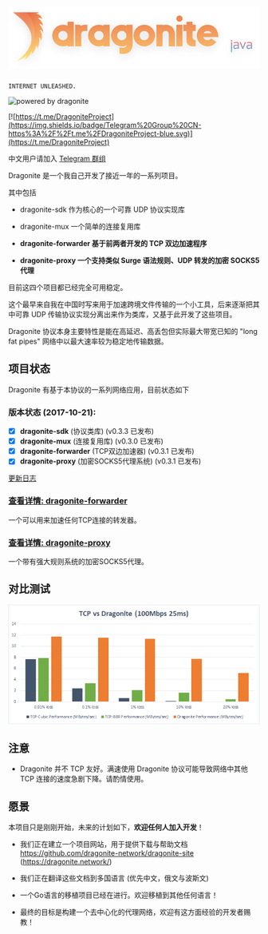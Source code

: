 # ![dragonite-java](assets/TextLogo.png)

    INTERNET UNLEASHED.

![powered by dragonite](https://img.shields.io/badge/powered%20by-dragonite-yellow.svg)

[![https://t.me/DragoniteProject](https://img.shields.io/badge/Telegram%20Group%20CN-https%3A%2F%2Ft.me%2FDragoniteProject-blue.svg)](https://t.me/DragoniteProject)

中文用户请加入 [Telegram 群组](https://t.me/DragoniteProject)

Dragonite 是一个我自己开发了接近一年的一系列项目。

其中包括

- dragonite-sdk 作为核心的一个可靠 UDP 协议实现库

- dragonite-mux 一个简单的连接复用库

- **dragonite-forwarder 基于前两者开发的 TCP 双边加速程序**

- **dragonite-proxy 一个支持类似 Surge 语法规则、UDP 转发的加密 SOCKS5 代理**

目前这四个项目都已经完全可用稳定。

这个最早来自我在中国时写来用于加速跨境文件传输的一个小工具，后来逐渐把其中可靠 UDP 传输协议实现分离出来作为类库，又基于此开发了这些项目。

Dragonite 协议本身主要特性是能在高延迟、高丢包但实际最大带宽已知的 "long fat pipes" 网络中以最大速率较为稳定地传输数据。

## 项目状态

Dragonite 有基于本协议的一系列网络应用，目前状态如下

### 版本状态 (2017-10-21):
- [x] **dragonite-sdk** (协议类库) (v0.3.3 已发布)
- [x] **dragonite-mux** (连接复用库) (v0.3.0 已发布)
- [x] **dragonite-forwarder** (TCP双边加速器) (v0.3.1 已发布)
- [x] **dragonite-proxy** (加密SOCKS5代理系统) (v0.3.1 已发布)

[更新日志](CHANGELOG.md)

### [查看详情: dragonite-forwarder](dragonite-forwarder/README-CN.md)

一个可以用来加速任何TCP连接的转发器。

### [查看详情: dragonite-proxy](dragonite-proxy/README-CN.md)

一个带有强大规则系统的加密SOCKS5代理。

## 对比测试

![TCP vs Dragonite](benchmarks/TCPvsDragonite.png)

## 注意

- Dragonite 并不 TCP 友好。满速使用 Dragonite 协议可能导致网络中其他 TCP 连接的速度急剧下降。请酌情使用。

## 愿景

本项目只是刚刚开始，未来的计划如下，**欢迎任何人加入开发**！

- 我们正在建立一个项目网站，用于提供下载与帮助文档 https://github.com/dragonite-network/dragonite-site (https://dragonite.network/)

- 我们正在翻译这些文档到多国语言 (优先中文，俄文与波斯文)

- 一个Go语言的移植项目已经在进行。欢迎移植到其他任何语言！

- 最终的目标是构建一个去中心化的代理网络，欢迎有这方面经验的开发者赐教！
